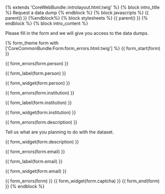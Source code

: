 {% extends 'CoreWebBundle::introlayout.html.twig' %} {% block intro\_title %} Request a data dump {% endblock %} {% block javascripts %} {{ parent() }} {%endblock%} {% block stylesheets %} {{ parent() }} {% endblock %} {% block intro\_content %}

Please fill in the form and we will give you access to the data dumps.

{% form\_theme form with \['CoreCommonBundle:Form:form\_errors.html.twig'\] %} {{ form\_start(form) }}

{{ form\_errors(form.person) }}

{{ form\_label(form.person) }}

  

{{ form\_widget(form.person) }}

{{ form\_errors(form.institution) }}

{{ form\_label(form.institution) }}

  

{{ form\_widget(form.institution) }}

{{ form\_errors(form.description) }}

Tell us what are you planning to do with the dataset.

  

{{ form\_widget(form.description) }}

{{ form\_errors(form.email) }}

{{ form\_label(form.email) }}

  

{{ form\_widget(form.email) }}

{{ form\_errors(form) }} {{ form\_widget(form.captcha) }} {{ form\_end(form) }} {% endblock %}